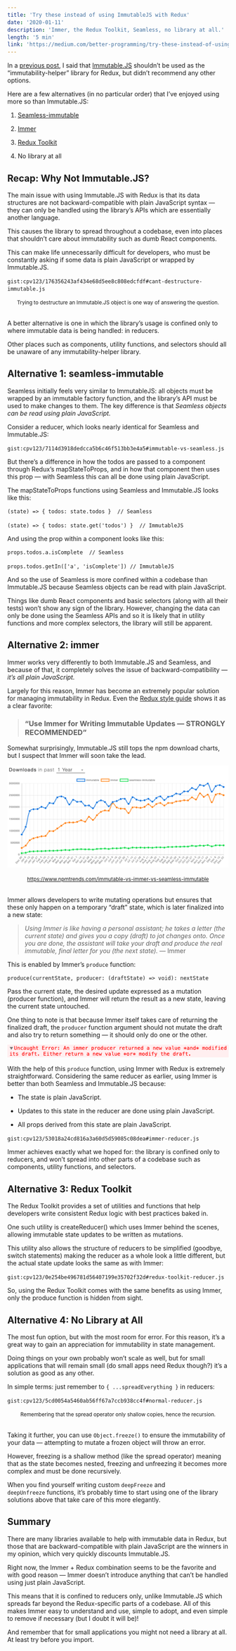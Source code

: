 ```yaml
---
title: 'Try these instead of using ImmutableJS with Redux'
date: '2020-01-11'
description: 'Immer, the Redux Toolkit, Seamless, no library at all.'
length: '5 min'
link: 'https://medium.com/better-programming/try-these-instead-of-using-immutable-js-with-redux-f5bc3bd30190'
---
```


In a [previous post](https://medium.com/better-programming/3-reasons-to-avoid-using-immutablejs-with-redux-b0109d0123e8), I said that [Immutable.JS](https://immutable-js.github.io/immutable-js/) shouldn’t be used as the “immutability-helper” library for Redux, but didn’t recommend any other options.

Here are a few alternatives (in no particular order) that I’ve enjoyed using more so than Immutable.JS:

1. [Seamless-immutable](https://github.com/rtfeldman/seamless-immutable)

1. [Immer](https://github.com/immerjs/immer)

1. [Redux Toolkit](https://github.com/reduxjs/redux-toolkit)

1. No library at all

## Recap: Why Not Immutable.JS?

The main issue with using Immutable.JS with Redux is that its data structures are not backward-compatible with plain JavaScript syntax — they can only be handled using the library’s APIs which are essentially another language.

This causes the library to spread throughout a codebase, even into places that shouldn’t care about immutability such as dumb React components.

This can make life unnecessarily difficult for developers, who must be constantly asking if some data is plain JavaScript or wrapped by Immutable.JS.

`gist:cpv123/176356243af434e68d5ee8c808edcfdf#cant-destructure-immutable.js`

<center><small>Trying to destructure an Immutable.JS object is one way of answering the question.</small></center><br />

A better alternative is one in which the library’s usage is confined only to where immutable data is being handled: in reducers.

Other places such as components, utility functions, and selectors should all be unaware of any immutability-helper library.

## Alternative 1: seamless-immutable

Seamless initially feels very similar to ImmutableJS: all objects must be wrapped by an immutable factory function, and the library’s API must be used to make changes to them. The key difference is that _Seamless objects can be read using plain JavaScript._

Consider a reducer, which looks nearly identical for Seamless and Immutable.JS:

`gist:cpv123/7114d3918dedcca5b6c46f513bb3e4a5#immutable-vs-seamless.js`

But there’s a difference in how the todos are passed to a component through Redux’s mapStateToProps, and in how that component then uses this prop — with Seamless this can all be done using plain JavaScript.

The mapStateToProps functions using Seamless and Immutable.JS looks like this:

    (state) => { todos: state.todos }  // Seamless

    (state) => { todos: state.get('todos') }  // ImmutableJS

And using the prop within a component looks like this:

    props.todos.a.isComplete  // Seamless

    props.todos.getIn(['a', 'isComplete']) // ImmutableJS

And so the use of Seamless is more confined within a codebase than Immutable.JS because Seamless objects can be read with plain JavaScript.

Things like dumb React components and basic selectors (along with all their tests) won’t show any sign of the library. However, changing the data can only be done using the Seamless APIs and so it is likely that in utility functions and more complex selectors, the library will still be apparent.

## Alternative 2: immer

Immer works very differently to both Immutable.JS and Seamless, and because of that, it completely solves the issue of backward-compatibility — _it’s all plain JavaScript._

Largely for this reason, Immer has become an extremely popular solution for managing immutability in Redux. Even the [Redux style guide](https://redux.js.org/style-guide/style-guide/#use-immer-for-writing-immutable-updates) shows it as a clear favorite:

> ### “Use Immer for Writing Immutable Updates — **STRONGLY RECOMMENDED”**

Somewhat surprisingly, Immutable.JS still tops the npm download charts, but I suspect that Immer will soon take the lead.

![npm trends for Immutable.JS vs Immer vs Seamless](./immutable-npm-trends.png)

<center><small><a href='https://www.npmtrends.com/immutable-vs-immer-vs-seamless-immutable'>https://www.npmtrends.com/immutable-vs-immer-vs-seamless-immutable</a></small></center><br />

Immer allows developers to write mutating operations but ensures that these only happen on a temporary “draft” state, which is later finalized into a new state:

> _Using Immer is like having a personal assistant; he takes a letter (the current state) and gives you a copy (draft) to jot changes onto. Once you are done, the assistant will take your draft and produce the real immutable, final letter for you (the next state)._ — Immer

This is enabled by Immer’s `produce`&nbsp;function:

    produce(currentState, producer: (draftState) => void): nextState

Pass the current state, the desired update expressed as a mutation (producer function), and Immer will return the result as a new state, leaving the current state untouched.

One thing to note is that because Immer itself takes care of returning the finalized draft, the `producer`&nbsp;function argument should not mutate the draft and also try to return something — it should only do one or the other.

![Immer error](./immer-error.png)

With the help of this `produce`&nbsp;function, using Immer with Redux is extremely straightforward. Considering the same reducer as earlier, using Immer is better than both Seamless and Immutable.JS because:

- The state is plain JavaScript.

- Updates to this state in the reducer are done using plain JavaScript.

- All props derived from this state are plain JavaScript.

`gist:cpv123/53018a24cd816a3a60d5d59085c08dea#immer-reducer.js`

Immer achieves exactly what we hoped for: the library is confined only to reducers, and won’t spread into other parts of a codebase such as components, utility functions, and selectors.

## Alternative 3: Redux Toolkit

The Redux Toolkit provides a set of utilities and functions that help developers write consistent Redux logic with best practices baked in.

One such utility is createReducer() which uses Immer behind the scenes, allowing immutable state updates to be written as mutations.

This utility also allows the structure of reducers to be simplified (goodbye, switch statements) making the reducer as a whole look a little different, but the actual state update looks the same as with Immer:

`gist:cpv123/0e254be496781d56407199e35702f32d#redux-toolkit-reducer.js`

So, using the Redux Toolkit comes with the same benefits as using Immer, only the produce function is hidden from sight.

## Alternative 4: No Library at All

The most fun option, but with the most room for error. For this reason, it’s a great way to gain an appreciation for immutability in state management.

Doing things on your own probably won’t scale as well, but for small applications that will remain small (do small apps need Redux though?) it’s a solution as good as any other.

In simple terms: just remember to `{ ...spreadEverything }`&nbsp;in reducers:

`gist:cpv123/5cd0054a5460ab56ff67a7ccb938cc4f#normal-reducer.js`

<center><small>Remembering that the spread operator only shallow copies, hence the recursion.</small></center><br />

Taking it further, you can use `Object.freeze()`&nbsp;to ensure the immutability of your data — attempting to mutate a frozen object will throw an error.

However, freezing is a shallow method (like the spread operator) meaning that as the state becomes nested, freezing and unfreezing it becomes more complex and must be done recursively.

When you find yourself writing custom `deepFreeze`&nbsp;and `deepUnfreeze`&nbsp;functions, it’s probably time to start using one of the library solutions above that take care of this more elegantly.

## Summary

There are many libraries available to help with immutable data in Redux, but those that are backward-compatible with plain JavaScript are the winners in my opinion, which very quickly discounts Immutable.JS.

Right now, the Immer + Redux combination seems to be the favorite and with good reason — Immer doesn’t introduce anything that can’t be handled using just plain JavaScript.

This means that it is confined to reducers only, unlike Immutable.JS which spreads far beyond the Redux-specific parts of a codebase. All of this makes Immer easy to understand and use, simple to adopt, and even simple to remove if necessary (but I doubt it will be)!

And remember that for small applications you might not need a library at all. At least try before you import.
